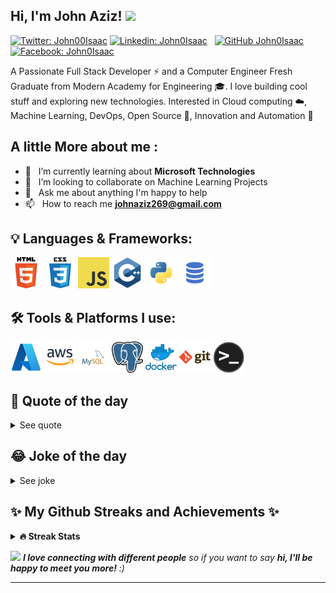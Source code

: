 ## Hi, I'm John Aziz! <img src="https://media.giphy.com/media/hvRJCLFzcasrR4ia7z/giphy.gif" width="28">

[![Twitter: John00Isaac](https://img.shields.io/twitter/follow/John00Isaac?style=social)](https://twitter.com/John00Isaac)
[![Linkedin: John0Isaac](https://img.shields.io/badge/-John0Isaac-blue?style=flat-square&logo=Linkedin&logoColor=white&link=https://www.linkedin.com/in/John0Isaac/)](https://www.linkedin.com/in/John0Isaac/)
&nbsp;
[![GitHub John0Isaac](https://img.shields.io/github/followers/John0Isaac?label=follow&style=social)](https://github.com/John0Isaac)
[![Facebook: John0Isaac](https://img.shields.io/badge/-John0Isaac-blue?style=flat-square&logo=Facebook&logoColor=white&link=https://www.facebook.com/John0Isaac/)](https://www.facebook.com/John0Isaac/)


A Passionate Full Stack Developer ⚡ and a Computer Engineer Fresh Graduate from Modern Academy for Engineering 🎓. I love building cool stuff and exploring new technologies. Interested in Cloud computing ☁️, Machine Learning,  DevOps, Open Source 📜, Innovation and Automation 🤖

## A little More about me :

<!-- - 🔭 &nbsp; I’m currently working on my [Youtube Channel]([https://www.youtube.com/channel/UCC4vwxeLB7id80azkciD8DQ?view_as=public](https://www.youtube.com/@john0isaac)) -->
- 🌱 &nbsp; I’m currently learning about **Microsoft Technologies** 
- 👯 &nbsp; I’m looking to collaborate on Machine Learning Projects 
- 💬 &nbsp; Ask me about anything I'm happy to help 
- 📫 &nbsp; How to reach me **johnaziz269@gmail.com**

## 💡 Languages & Frameworks:

<code><img height="50" src="https://raw.githubusercontent.com/github/explore/80688e429a7d4ef2fca1e82350fe8e3517d3494d/topics/html/html.png" alt="HTML" title="HTML"></code>
<code><img height="50" src="https://raw.githubusercontent.com/github/explore/80688e429a7d4ef2fca1e82350fe8e3517d3494d/topics/css/css.png" alt="CSS" title="CSS"></code>
<code><img height="50" src="https://raw.githubusercontent.com/github/explore/80688e429a7d4ef2fca1e82350fe8e3517d3494d/topics/javascript/javascript.png" alt="JavaScript" title="JavaScript"></code>
<code><img height="50" src="https://raw.githubusercontent.com/github/explore/80688e429a7d4ef2fca1e82350fe8e3517d3494d/topics/cpp/cpp.png" alt="CPP" title="CPP"></code>
<code><img height="50" src="https://raw.githubusercontent.com/github/explore/80688e429a7d4ef2fca1e82350fe8e3517d3494d/topics/python/python.png" alt="Python" title="Python"></code>
<code><img height="50" src="https://raw.githubusercontent.com/github/explore/80688e429a7d4ef2fca1e82350fe8e3517d3494d/topics/sql/sql.png" alt="SQL" title="SQL"></code>

## 🛠️ Tools & Platforms I use:
<code><img height="50" src="https://raw.githubusercontent.com/github/explore/80688e429a7d4ef2fca1e82350fe8e3517d3494d/topics/azure/azure.png" alt="Azure" title="Azure"></code>
<code><img height="50" src="https://raw.githubusercontent.com/github/explore/80688e429a7d4ef2fca1e82350fe8e3517d3494d/topics/aws/aws.png" alt="AWS" title="AWS"></code>
<code><img height="50" src="https://raw.githubusercontent.com/github/explore/80688e429a7d4ef2fca1e82350fe8e3517d3494d/topics/mysql/mysql.png" alt="MySQL" title="MySQL"></code>
<code><img height="50" src="https://raw.githubusercontent.com/github/explore/80688e429a7d4ef2fca1e82350fe8e3517d3494d/topics/postgresql/postgresql.png" alt="PostgreSQL" title="PostgreSQL"></code>
<code><img height="50" src="https://raw.githubusercontent.com/github/explore/80688e429a7d4ef2fca1e82350fe8e3517d3494d/topics/docker/docker.png" alt="Docker" title="Docker"></code>
<code><img height="50" src="https://raw.githubusercontent.com/github/explore/80688e429a7d4ef2fca1e82350fe8e3517d3494d/topics/git/git.png" alt="Git" title="Git"></code>
<code><img height="50" src="https://raw.githubusercontent.com/github/explore/80688e429a7d4ef2fca1e82350fe8e3517d3494d/topics/terminal/terminal.png" alt="Terminal" title="Terminal"></code>

## 💭 Quote of the day
<details>
  <summary>See quote</summary>
  
  ![quotes card](https://quotes-github-readme.vercel.app/api?type=horizontal&theme=normal)
</details>

## 😂 Joke of the day
<details>
  <summary>See joke</summary>
  
  ![Jokes Card](https://readme-jokes.vercel.app/api?&theme=normal)

</details>

## ✨ My Github Streaks and Achievements ✨
<details>
  <summary><b>🔥 Streak Stats </b></summary>

  ![John's github stats](https://github-readme-stats.vercel.app/api?username=John0Isaac&show_icons=true&theme=normal)

  ![John's github streak](https://github-readme-streak-stats.herokuapp.com/?user=John0Isaac&show_icons=true&theme=normal)

</details>

<img src="https://media.giphy.com/media/LnQjpWaON8nhr21vNW/giphy.gif" width="60"> <em><b>I love connecting with different people</b> so if you want to say <b>hi, I'll be happy to meet you more!</b> :)</em>

---
